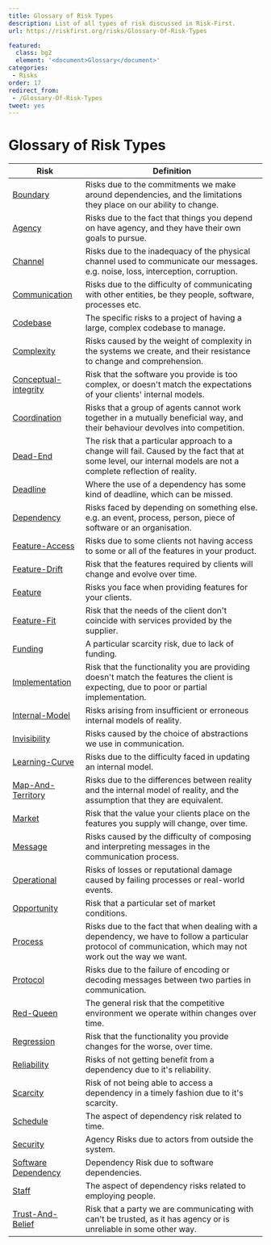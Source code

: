 ```yaml
---
title: Glossary of Risk Types
description: List of all types of risk discussed in Risk-First.
url: https://riskfirst.org/risks/Glossary-Of-Risk-Types

featured: 
  class: bg2
  element: '<document>Glossary</document>'
categories:
 - Risks
order: 17
redirect_from: 
 - /Glossary-Of-Risk-Types
tweet: yes
---
```



# Glossary of Risk Types

| Risk             | Definition                                                               |
|------------------|--------------------------------------------------------------------------|
|[Boundary](Boundary-Risk.md)|Risks due to the commitments we make around dependencies, and the limitations they place on our ability to change.|
|[Agency](Agency-Risk.md)|Risks due to the fact that things you depend on have agency, and they have their own goals to pursue.|
|[Channel](Communication-Risk.md#channel-risk)|Risks due to the inadequacy of the physical channel used to communicate our messages. e.g. noise, loss, interception, corruption.|
|[Communication](Communication-Risk.md)|Risks due to the difficulty of communicating with other entities, be they people, software, processes etc.|
|[Codebase](Complexity-Risk.md#codebase-risk)|The specific risks to a project of having a large, complex codebase to manage.|
|[Complexity](Complexity-Risk.md)|Risks caused by the weight of complexity in the systems we create, and their resistance to change and comprehension.|
|[Conceptual-integrity](Feature-Risk.md#conceptual-integrity-risk)|Risk that the software you provide is too complex, or doesn't match the expectations of your clients' internal models.|
|[Coordination](Coordination-Risk.md)|Risks that a group of agents cannot work together in a mutually beneficial way, and their behaviour devolves into competition.|
|[Dead-End](Complexity-Risk.md#dead-end-risk)|The risk that a particular approach to a change will fail.  Caused by the fact that at some level, our internal models are not a complete reflection of reality.|
|[Deadline](Deadline-Risk.md)|Where the use of a dependency has some kind of deadline, which can be missed.|
|[Dependency](Dependency-Risk.md)|Risks faced by depending on something else.  e.g. an event, process, person, piece of software or an organisation.   |
|[Feature-Access](Feature-Risk.md#feature-access-risk)|Risks due to some clients not having access to some or all of the features in your product.|
|[Feature-Drift](Feature-Risk.md#feature-drift-risk)|Risk that the features required by clients will change and evolve over time.   |
|[Feature](Feature-Risk.md)|Risks you face when providing features for your clients.|
|[Feature-Fit](Feature-Risk.md#feature-fit-risk)|Risk that the needs of the client don't coincide with services provided by the supplier.|
|[Funding](Scarcity-Risk.md#funding-risk)|A particular scarcity risk, due to lack of funding.|
|[Implementation](Feature-Risk.md#implementation-risk)|Risk that the functionality you are providing doesn't match the features the client is expecting, due to poor or partial implementation.|
|[Internal-Model](Communication-Risk.md#internal-model-risk)|Risks arising from insufficient or erroneous internal models of reality.|
|[Invisibility](Communication-Risk.md#invisibility-risk)|Risks caused by the choice of abstractions we use in communication.|
|[Learning-Curve](Communication-Risk.md#learning-curve-risk)|Risks due to the difficulty faced in updating an internal model.|
|[Map-And-Territory](Map-And-Territory-Risk.md)|Risks due to the differences between reality and the internal model of reality, and the assumption that they are equivalent. |
|[Market](Feature-Risk.md#market-risk)|Risk that the value your clients place on the features you supply will change, over time.|
|[Message](Communication-Risk.md#message-risk)|Risks caused by the difficulty of composing and interpreting messages in the communication process.|
|[Operational](Operational-Risk.md)|Risks of losses or reputational damage caused by failing processes or real-world events.|
|[Opportunity](Scarcity-Risk.md#opportunity-risk)|Risk that a particular set of market conditions.|
|[Process](Process-Risk.md)|Risks due to the fact that when dealing with a dependency, we have to follow a particular protocol of communication, which may not work out the way we want.|
|[Protocol](Communication-Risk.md#protocol-risk)|Risks due to the failure of encoding or decoding messages between two parties in communication.  |
|[Red-Queen](Scarcity-Risk.md#red-queen-risk)|The general risk that the competitive environment we operate within changes over time.|
|[Regression](Feature-Risk.md#regression-risk)|Risk that the functionality you provide changes for the worse, over time.|
|[Reliability](Dependency-Risk.md#reliability-risk)|Risks of not getting benefit from a dependency due to it's reliability.|
|[Scarcity](Scarcity-Risk.md)|Risk of not being able to access a dependency in a timely fashion due to it's scarcity.|
|[Schedule](Scarcity-Risk.md#schedule-risk)|The aspect of dependency risk related to time.|
|[Security](Agency-Risk.md#security)|Agency Risks due to actors from outside the system.|
|[Software Dependency](Software-Dependency-Risk.md)|Dependency Risk due to software dependencies.|
|[Staff](Scarcity-Risk.md#staff-risk)|The aspect of dependency risks related to employing people.|
|[Trust-And-Belief](Communication-Risk.md#trust--belief-risk)|Risk that a party we are communicating with can't be trusted, as it has agency or is unreliable in some other way.  |
